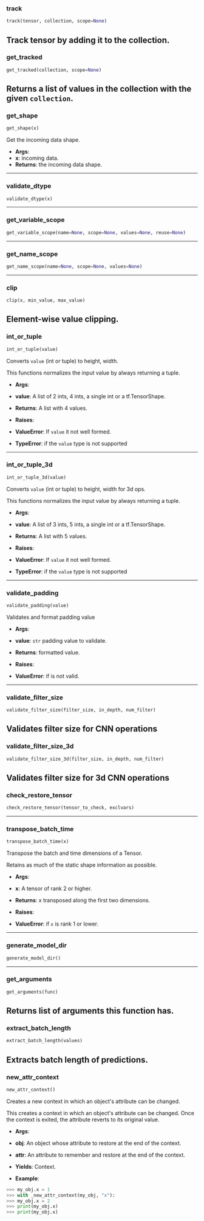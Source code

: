 ### track


```python
track(tensor, collection, scope=None)
```


Track tensor by adding it to the collection.
----

### get_tracked


```python
get_tracked(collection, scope=None)
```


Returns a list of values in the collection with the given `collection`.
----

### get_shape


```python
get_shape(x)
```


Get the incoming data shape.

- __Args__:
- __x__: incoming data.
- __Returns__:
the incoming data shape.

----

### validate_dtype


```python
validate_dtype(x)
```

----

### get_variable_scope


```python
get_variable_scope(name=None, scope=None, values=None, reuse=None)
```

----

### get_name_scope


```python
get_name_scope(name=None, scope=None, values=None)
```

----

### clip


```python
clip(x, min_value, max_value)
```


Element-wise value clipping.
----

### int_or_tuple


```python
int_or_tuple(value)
```


Converts `value` (int or tuple) to height, width.

This functions normalizes the input value by always returning a tuple.

- __Args__:
- __value__: A list of 2 ints, 4 ints, a single int or a tf.TensorShape.

- __Returns__:
A list with 4 values.

- __Raises__:
- __ValueError__: If `value` it not well formed.
- __TypeError__: if the `value` type is not supported

----

### int_or_tuple_3d


```python
int_or_tuple_3d(value)
```


Converts `value` (int or tuple) to height, width for 3d ops.

This functions normalizes the input value by always returning a tuple.

- __Args__:
- __value__: A list of 3 ints, 5 ints, a single int or a tf.TensorShape.

- __Returns__:
A list with 5 values.

- __Raises__:
- __ValueError__: If `value` it not well formed.
- __TypeError__: if the `value` type is not supported

----

### validate_padding


```python
validate_padding(value)
```


Validates and format padding value

- __Args__:
- __value__: `str` padding value to validate.

- __Returns__:
formatted value.

- __Raises__:
- __ValueError__: if is not valid.

----

### validate_filter_size


```python
validate_filter_size(filter_size, in_depth, num_filter)
```


Validates filter size for CNN operations
----

### validate_filter_size_3d


```python
validate_filter_size_3d(filter_size, in_depth, num_filter)
```


Validates filter size for 3d CNN operations
----

### check_restore_tensor


```python
check_restore_tensor(tensor_to_check, exclvars)
```

----

### transpose_batch_time


```python
transpose_batch_time(x)
```


Transpose the batch and time dimensions of a Tensor.

Retains as much of the static shape information as possible.

- __Args__:
- __x__: A tensor of rank 2 or higher.

- __Returns__:
x transposed along the first two dimensions.

- __Raises__:
- __ValueError__: if `x` is rank 1 or lower.

----

### generate_model_dir


```python
generate_model_dir()
```

----

### get_arguments


```python
get_arguments(func)
```


Returns list of arguments this function has.
----

### extract_batch_length


```python
extract_batch_length(values)
```


Extracts batch length of predictions.
----

### new_attr_context


```python
new_attr_context()
```


Creates a new context in which an object's attribute can be changed.

This creates a context in which an object's attribute can be changed.
Once the context is exited, the attribute reverts to its original value.

- __Args__:
- __obj__: An object whose attribute to restore at the end of the context.
- __attr__: An attribute to remember and restore at the end of the context.

- __Yields__:
Context.

- __Example__:
```python
>>> my_obj.x = 1
>>> with _new_attr_context(my_obj, "x"):
>>> my_obj.x = 2
>>> print(my_obj.x)
>>> print(my_obj.x)
```
